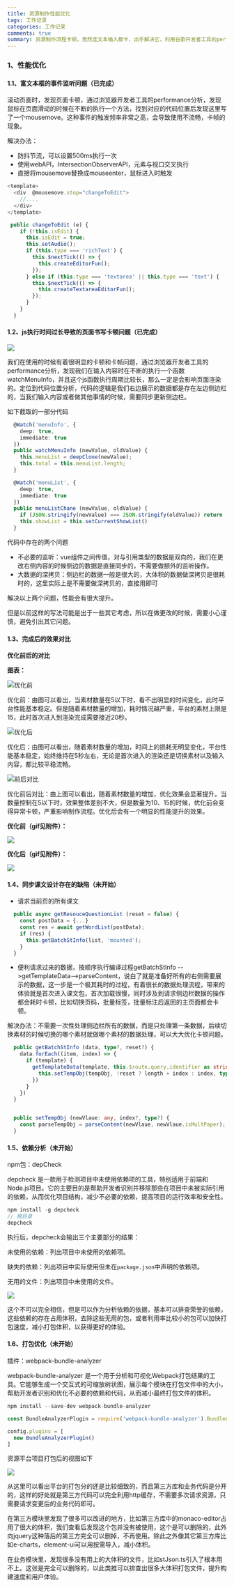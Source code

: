 ```yaml
---
title: 资源制作性能优化
tags: 工作记录
categories: 工作记录
comments: true
summary: 资源制作流程卡顿，竟然连文本输入都卡，出手解决它，利用谷歌开发者工具的performance选项卡和summary选项卡排查问题......
---
```


### 1、性能优化
#### 1.1、富文本框的事件监听问题（已完成）
滚动页面时，发现页面卡顿，通过浏览器开发者工具的performance分析，发现鼠标在页面滑动的时候在不断的执行一个方法，找到对应的代码位置后发现这里写了一个mousemove。这种事件的触发频率非常之高，会导致使用不流畅，卡帧的现象。

解决办法：

+ 防抖节流，可以设置500ms执行一次
+ 使用webAPI，IntersectionObserverAPI，元素与视口交叉执行
+ 直接将mousemove替换成mouseenter，鼠标进入时触发

```typescript
<template>
  <div  @mousemove.stop="changeToEdit">
    //....
  </div>
</template>

 public changeToEdit (e) {
    if (!this.isEdit) {
      this.isEdit = true;
      this.setAudio();
      if (this.type === 'richText') {
        this.$nextTick(() => {
          this.createEditorFun();
        });
      } else if (this.type === 'textarea' || this.type === 'text') {
        this.$nextTick(() => {
          this.createTextareaEditorFun();
        });
      }
    }
  }
```



#### 1.2、js执行时间过长导致的页面书写卡顿问题（已完成）
![](https://cdn.nlark.com/yuque/0/2024/png/35329855/1728973795705-573ce7c0-b02e-4747-8de8-f75c50a9348c.png)

我们在使用的时候有着很明显的卡顿和卡帧问题，通过浏览器开发者工具的performance分析，发现我们在输入内容时在不断的执行一个函数watchMenuInfo，并且这个js函数执行周期比较长，那么一定是会影响页面渲染的。定位到代码位置分析，代码的逻辑是我们右边展示的数据都是存在左边侧边栏的，当我们输入内容或者做其他事情的时候，需要同步更新侧边栏。

如下截取的一部分代码

```typescript
  @Watch('menuInfo', {
    deep: true,
    immediate: true
  })
  public watchMenuInfo (newValue, oldValue) {
    this.menuList = deepClone(newValue);
    this.total = this.menuList.length;
  }

  @Watch('menuList', {
    deep: true,
    immediate: true
  })
  public menuListChane (newValue, oldValue) {
    if (JSON.stringify(newValue) === JSON.stringify(oldValue)) return
    this.showList = this.setCurrentShowList()
  }
```

代码中存在的两个问题

+ 不必要的监听：vue组件之间传值，对与引用类型的数据是双向的，我们在更改右侧内容的时候侧边的数据是直接同步的，不需要做额外的监听操作。
+ 大数据的深拷贝：侧边栏的数据一般是很大的，大体积的数据做深拷贝是很耗时的，这里实际上是不需要做深拷贝的，直接用即可

解决以上两个问题，性能会有很大提升。

但是以前这样的写法可能是出于一些其它考虑，所以在做更改的时候，需要小心谨慎，避免引出其它问题。

#### 1.3、完成后的效果对比
**优化前后的对比**

**图表：**

![优化前](https://cdn.nlark.com/yuque/0/2024/png/35329855/1730090778820-8218125c-701a-482c-ab45-c684c78f961a.png)

优化前：由图可以看出，当素材数量在5以下时，看不出明显的时间变化，此时平台性能基本稳定。但是随着素材数量的增加，耗时情况越严重，平台的素材上限是15，此时首次进入到渲染完成需要接近20秒。

![优化后](https://cdn.nlark.com/yuque/0/2024/png/35329855/1730090552375-7178f62f-958d-4306-824f-f894fa256e78.png)

优化后：由图可以看出，随着素材数量的增加，时间上的损耗无明显变化，平台性能基本稳定，始终维持在5秒左右，无论是首次进入的渲染还是切换素材以及输入内容，都比较平稳流畅。

![前后对比](https://cdn.nlark.com/yuque/0/2024/png/35329855/1730091311242-51d3b08c-5fcd-4841-8caa-55343379b8ef.png)

优化前后对比：由上图可以看出，随着素材数量的增加，优化效果会显著提升。当数量控制在5以下时，效果整体差别不大，但是数量为10、15的时候，优化前会变得异常卡顿，严重影响制作流程。优化后会有一个明显的性能提升的效果。

**优化前（gif见附件）：**

![](https://cdn.nlark.com/yuque/0/2024/gif/35329855/1730084678840-31894cd3-2ff9-4ce3-a421-ddff20e1d9f8.gif)

**优化后（gif见附件）：**

![](https://cdn.nlark.com/yuque/0/2024/gif/35329855/1730084697597-d049e30e-e02b-41fa-9c96-288c3ccb5e21.gif)

#### 1.4、同步课文设计存在的缺陷（未开始）
+ 请求当前页的所有课文

```typescript
  public async getResouceQuestionList (reset = false) {
    const postData = {...}
    const res = await getWordList(postData);
    if (res) {
      this.getBatchStInfo(list, 'mounted');
    }
  }


```

+ 便利请求过来的数据，按顺序执行编译过程getBatchStInfo -->getTemplateData-->parseContent，说白了就是准备好所有的右侧需要展示的数据，这一步是一个极其耗时的过程，有着很长的数据处理流程，带来的体验就是首次进入课文包，首次加载很慢，同时涉及到请求侧边栏数据的操作都会耗时卡顿，比如切换页码，批量标签，批量标注后返回的主页面都会卡顿。



解决办法：不需要一次性处理侧边栏所有的数据，而是只处理第一条数据，后续切换素材的时候切换的哪个素材就做哪个素材的数据处理，可以大大优化卡顿问题。

```typescript
  public getBatchStInfo (data, type?, reset?) {
    data.forEach((item, index) => {
      if (template) {
        getTemplateData(template, this.$route.query.identifier as string, (returnObj) => {
          this.setTempObj(tempObj, !reset ? length + index : index, type);
        })
      }
    })
  }


  public setTempObj (newVlaue: any, index?, type?) {
    const parseTempObj = parseContent(newVlaue, newVlaue.isMultPaper);
  }

```

#### 1.5、依赖分析（未开始）
npm包：depCheck

depcheck 是一款用于检测项目中未使用依赖项的工具，特别适用于前端和Node.js项目。它的主要目的是帮助开发者识别并移除那些在项目中未被实际引用的依赖，从而优化项目结构，减少不必要的依赖，提高项目的运行效率和安全性。

```typescript
npm install -g depcheck
// 根目录
depcheck
```

执行后，depcheck会输出三个主要部分的结果：

未使用的依赖：列出项目中未使用的依赖项。

缺失的依赖：列出项目中实际使用但未在`package.json`中声明的依赖项。

无用的文件：列出项目中未使用的文件。

![](https://cdn.nlark.com/yuque/0/2024/png/35329855/1728961532523-b1d9c875-b2c8-4105-96f6-a04e70b75a97.png)

这个不可以完全相信，但是可以作为分析依赖的依据，基本可以排查荣誉的依赖，这些依赖的存在占用体积，去除这些无用的包，或者利用率比较小的包可以加快打包速度，减小打包体积，以获得更好的体验。

#### 1.6、打包优化（未开始）
插件：webpack-bundle-analyzer

webpack-bundle-analyzer 是一个用于分析和可视化Webpack打包结果的工具。它能够生成一个交互式的可缩放树状图，展示每个模块在打包文件中的大小，帮助开发者识别和优化不必要的依赖和代码，从而减小最终打包文件的体积。

```typescript
npm install --save-dev webpack-bundle-analyzer

const BundleAnalyzerPlugin = require('webpack-bundle-analyzer').BundleAnalyzerPlugin;

config.plugins = [
  new BundleAnalyzerPlugin()
]
```

资源平台项目打包后的视图如下

![](https://cdn.nlark.com/yuque/0/2024/png/35329855/1728972087296-19131b20-4999-424d-9509-651434ec8909.png)

从这里可以看出平台的打包分的还是比较细致的，而且第三方库和业务代码是分开的，这样的好处就是第三方代码可以完全利用http缓存，不需要多次请求资源，只需要请求变更后的业务代码即可。

在第三方模块里发现了很多可以改进的地方，比如第三方库中的monaco-editor占用了很大的体积，我们查看后发现这个包并没有被使用，这个是可以删除的，此外向jquery这种落后的第三方完全可以删掉，不再使用。除此之外像其它第三方库比如e-charts，element-ui可以用按需导入，减小体积。

在业务模块里，发现很多没有用上的大体积的文件，比如stJson.ts引入了根本用不上。这张是完全可以删除的，以此类推可以排查出很多大体积打包文件，提升构建速度和用户体验。








